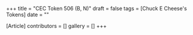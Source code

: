 +++
title = "CEC Token 506 (B, N)"
draft = false
tags = [Chuck E Cheese's Tokens]
date = ""

[Article]
contributors = []
gallery = []
+++